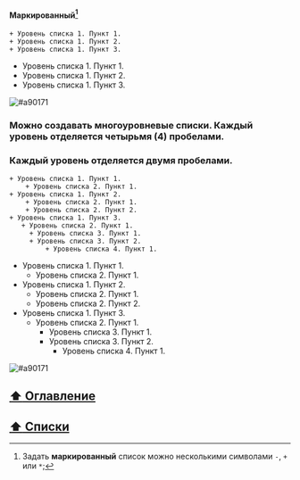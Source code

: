 #### Маркированный[^note]

```
+ Уровень списка 1. Пункт 1.
+ Уровень списка 1. Пункт 2.
+ Уровень списка 1. Пункт 3.
```
+ Уровень списка 1. Пункт 1.
+ Уровень списка 1. Пункт 2.
+ Уровень списка 1. Пункт 3.

![#a90171](https://via.placeholder.com/1100x5/a90171/000000?text=+)

### Можно создавать многоуровневые списки. Каждый уровень отделяется **четырьмя** (4) пробелами.
### Каждый уровень отделяется двумя пробелами.
```
+ Уровень списка 1. Пункт 1.
    + Уровень списка 2. Пункт 1.
+ Уровень списка 1. Пункт 2.
    + Уровень списка 2. Пункт 1.
    + Уровень списка 2. Пункт 2.
+ Уровень списка 1. Пункт 3.
   + Уровень списка 2. Пункт 1.
     + Уровень списка 3. Пункт 1.
     + Уровень списка 3. Пункт 2.
         + Уровень списка 4. Пункт 1.
```
+ Уровень списка 1. Пункт 1.
  + Уровень списка 2. Пункт 1.
+ Уровень списка 1. Пункт 2.
    + Уровень списка 2. Пункт 1.
    + Уровень списка 2. Пункт 2.
+ Уровень списка 1. Пункт 3.
    + Уровень списка 2. Пункт 1.
      + Уровень списка 3. Пункт 1.
      + Уровень списка 3. Пункт 2.
         + Уровень списка 4. Пункт 1.


![#a90171](https://via.placeholder.com/1100x5/a90171/000000?text=+)

## [:arrow_up:  Оглавление](https://github.com/BaturinSS/manual-README.md#оглавление)
## [:arrow_up:  Списки](https://github.com/BaturinSS/manual-README.md/blob/main/src/lists/lists.md)

[^note]:
    Задать **маркированный** список можно несколькими символами `-`, `+` или `*`;
    
